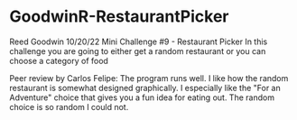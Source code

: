 # GoodwinR-RestaurantPicker
Reed Goodwin
10/20/22
Mini Challenge #9 - Restaurant Picker
In this challenge you are going to either get a random
restaurant or you can choose a category of food

Peer review by Carlos Felipe: The program runs well. I like how the random restaurant is somewhat designed graphically. I especially like the "For an Adventure" choice that gives you a fun idea for eating out. The random choice is so random I could not.

